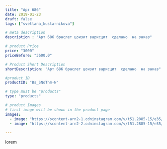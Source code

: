 ```yaml
---
title: "Арт 686"
date: 2019-01-23
draft: false
tags: ["svetlana_kustarnikova"]

# meta description
description : "Арт 686 браслет цоизит варисцит  сделано  на заказ"

# product Price
price: "3000"
priceBefore: "3600.0"

# Product Short Description
shortDescription: "Арт 686 браслет цоизит варисцит  сделано  на заказ"

#product ID
productID: "Bs_SNoTnm-N"

# type must be "products"
type: "products"

# product Images
# first image will be shown in the product page
images:
  - image: "https://scontent-arn2-1.cdninstagram.com/v/t51.2885-15/e35/50019890_299291960634810_7163342599192200186_n.jpg?se=7&tp=1&_nc_ht=scontent-arn2-1.cdninstagram.com&_nc_cat=106&_nc_ohc=jYRL_oVofQIAX93tfAB&ccb=7-4&oh=7e14ae3dce59ac1e7f9446c828174714&oe=608482B9&ig_cache_key=MTk2MzM2ODA2MDEwODYyODI2OQ%3D%3D.2-ccb7-4"
  - image: "https://scontent-arn2-2.cdninstagram.com/v/t51.2885-15/e35/49539738_2373689505976008_5739385300978462686_n.jpg?tp=1&_nc_ht=scontent-arn2-2.cdninstagram.com&_nc_cat=100&_nc_ohc=5W_vO76lfugAX8phIeG&ccb=7-4&oh=7d5cb095405e672282b517ce8f64ce0f&oe=608216B9&ig_cache_key=MTk2MzM2ODA2MDExNjg0ODkyNQ%3D%3D.2-ccb7-4"

---
```

lorem

